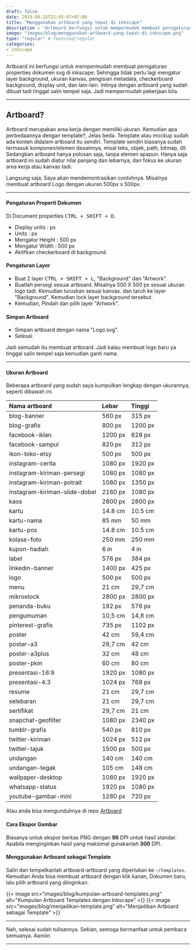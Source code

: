 ```yaml
---
draft: false
date: 2019-08-25T22:45:47+07:00
title: "Menggunakan artboard yang tepat di inkscape"
description : "Artboard berfungsi untuk mempermudah membuat perngaturan properti dokumen svg di Inkscape. Sehingga tidak perlu lagi mengatur lapisan latar belakang, ukuran kanvas, pengisian metadata, latar belakang transparansi, penampil unit, dan lain-lain."
image: "images/blog/menggunakan-artboard-yang-tepat-di-inkscape.png"
type: "regular" # featured/regular
categories:
- inkscape
---
```


Artboard ini berfungsi untuk mempermudah membuat perngaturan properties dokumen svg di inkscape. Sehingga tidak perlu lagi mengatur layer background, ukuran kanvas, pengisian metadata, checkerboard background, display unit, dan lain-lain. Intinya dengan artboard yang sudah dibuat tadi tinggal salin tempel saja. Jadi mempermudah pekerjaan kita.

***

## Artboard?

Artboard merupakan area kerja dengan memiliki ukuran. Kemudian apa perbedaannya dengan template?, Jelas beda. Template atau mockup sudah ada konten didalam artboard itu sendiri. Template sendiri biasanya sudah termasuk komponen/elemen desainnya, misal teks, objek, path, bitmap, dll. Sedangkan artboard hanya polosan saja, tanpa elemen apapun. Hanya saja artboard ini sudah diatur nilai panjang dan lebarnya, dan fokus ke ukuran area kerja atau kanvas tadi.

Langsung saja, Saya akan mendemontrasikan contohnya. Misalnya membuat artboard Logo dengan ukuran 500px x 500px.

***

#### Pengaturan Properti Dokumen

Di Document properties <kbd><kbd>CTRL</kbd> + <kbd>SHIFT</kbd> + <kbd>D</kbd></kbd>.

* Display units : px
* Units : px
* Mengatur Height : 500 px
* Mengatur Width  : 500 px
* Aktifkan checkerboard di background.

#### Pengaturan Layer

* Buat 2 layer <kbd><kbd>CTRL</kbd> + <kbd>SHIFT</kbd> + <kbd>L</kbd></kbd>, "Background" dan "Artwork".
* Buatlah persegi sesuai artboard. Misalnya 500 X 500 px sesuai ukuran logo tadi. Kemudian luruskan sesuai kanvas. dan taruh ke layer "Background". Kemudian lock layer background tersebut.
* Kemudian, Pindah dan pilih layer "Artwork".

#### Simpan Artboard

* Simpan artboard dengan nama "Logo.svg".
* Selesai.

Jadi semudah itu membuat artboard. Jadi kalau membuat logo baru ya tinggal salin tempel saja kemudian ganti nama.

***

#### Ukuran Artboard

Beberapa artboard yang sudah saya kumpulkan lengkap dengan ukurannya, seperti dibawah ini.

| Nama artboard  | Lebar | Tinggi |
| :------------- | :---- | :------ |
| blog-banner | 560 px | 315 px |
| blog-grafis | 800 px | 1200 px |
| facebook-iklan | 1200 px | 628 px |
| facebook-sampul | 820 px | 312 px |
| ikon-toko-etsy | 500 px | 500 px |
| instagram-cerita | 1080 px | 1920 px |
| instagram-kiriman-persegi | 1080 px | 1080 px |
| instagram-kiriman-potrait | 1080 px | 1350 px |
| instagram-kiriman-slide-dobel | 2160 px | 1080 px |
| kaos | 2800 px | 2800 px |
| kartu | 14.8 cm | 10.5 cm |
| kartu-nama | 85 mm | 50 mm |
| kartu-pos | 14.8 cm | 10.5 cm |
| kolase-foto | 250 mm | 250 mm |
| kupon-hadiah | 6 in | 4 in |
| label | 576 px | 384 px |
| linkedin-banner | 1400 px | 425 px |
| logo | 500 px | 500 px |
| menu | 21 cm | 29,7 cm |
| mikrostock | 2800 px | 2800 px |
| penanda-buku | 192 px | 576 px |
| pengumuman | 10,5 cm | 14,8 cm |
| pinterest-grafis | 735 px | 1102 px |
| poster | 42 cm | 59,4 cm |
| poster-a3 | 29,7 cm | 42 cm |
| poster-a3plus | 32 cm | 48 cm |
| poster-pkm | 60 cm | 80 cm |
| presentasi-16:9 | 1920 px | 1080 px |
| presentasi-4:3 | 1024 px | 768 px |
| resume | 21 cm | 29,7 cm |
| selebaran | 21 cm | 29,7 cm |
| sertifikat | 29,7 cm | 21 cm |
| snapchat-geofilter | 1080 px | 2340 px |
| tumblr-grafis | 540 px | 810 px |
| twitter-kiriman | 1024 px | 512 px |
| twitter-tajuk | 1500 px | 500 px |
| undangan | 140 cm | 140 cm |
| undangan-tegak | 105 cm | 148 cm |
| wallpaper-desktop | 1080 px | 1920 px |
| whatsapp-status | 1920 px | 1080 px |
| youtube-gambar-mini | 1280 px | 720 px |

Atau anda bisa mengunduhnya di repo [Artboard](https://gitlab.com/hervyqa/artboard.git)

#### Cara Ekspor Gambar

Biasanya untuk ekspor berkas PNG dengan **96** DPI untuk hasil standar. Apabila menginginkan hasil yang maksimal gunakanlah **300** DPI.


#### Menggunakan Artboard sebagai Template

Salin dan tempelkanlah artboard-artboard yang diperlukan ke `~/Templates`. Kemudian Anda bisa membuat artboard dengan klik kanan, Dokumen baru, lalu pilih artboard yang diinginkan.

{{< image src="images/blog/kumpulan-artboard-templates.png" alt="Kumpulan Artboard Templates dengan Inkscape" >}}
{{< image src="images/blog/menjadikan-template.png" alt="Menjadikan Artboard sebagai Template" >}}

***

Nah, selesai sudah tulisannya. Sekian, semoga bermanfaat untuk pembaca semuanya. Aamiin

***
